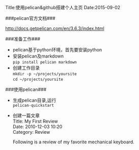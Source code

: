 Title:使用pelican&github搭建个人主页
Date:2015-09-02

###pelican官方文档###

http://docs.getpelican.com/en/3.6.3/index.html

###准备工作###
- pelican基于python环境，首先要安装python
- 安装pelican及markdown  
  `pip install pelican markdown`
- 创建工作目录  
  `mkdir -p ~/projects/yoursite`  
  `cd ~/projects/yoursite`

###使用pelican###
- 生成pelican目录,运行  
  `pelican-quickstart`
- 创建一篇文章  
    Title: My First Review  
	Date: 2010-12-03 10:20  
	Category: Review  

	Following is a review of my favorite mechanical keyboard.